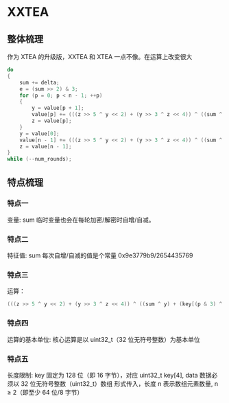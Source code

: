 # XXTEA
## 整体梳理
作为 XTEA 的升级版，XXTEA 和 XTEA 一点不像。在运算上改变很大
```c++
do 
{
    sum += delta;
    e = (sum >> 2) & 3;
    for (p = 0; p < n - 1; ++p)
    {
        y = value[p + 1];
        value[p] += (((z >> 5 ^ y << 2) + (y >> 3 ^ z << 4)) ^ ((sum ^ y) + (key[(p & 3) ^ e] ^ z)));
        z = value[p];
    }
    y = value[0];
    value[n - 1] += (((z >> 5 ^ y << 2) + (y >> 3 ^ z << 4)) ^ ((sum ^ y) + (key[(p & 3) ^ e] ^ z)));
    z = value[n - 1];
}
while (--num_rounds);
```

## 特点梳理
### 特点一
变量: sum 临时变量也会在每轮加密/解密时自增/自减。

### 特点二
特征值: sum 每次自增/自减的值是个常量 0x9e3779b9/2654435769

### 特点三
运算：
```c
(((z >> 5 ^ y << 2) + (y >> 3 ^ z << 4)) ^ ((sum ^ y) + (key[(p & 3) ^ e] ^ z)));
```

### 特点四
运算的基本单位: 核心运算是​​以 uint32_t（32 位无符号整数）为基本单位​​


### 特点五
长度限制: key ​​固定为 128 位​​（即 ​​16 字节​​），对应 uint32_t key[4], data 数据必须以 ​​32 位无符号整数（uint32_t）数组​​ 形式传入，长度 n 表示数组元素数量, n ≥ 2（即至少 ​​64 位/8 字节​​）
